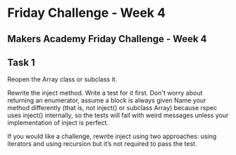 Friday Challenge - Week 4 
=========================

Makers Academy Friday Challenge - Week 4 
----------------------------------------


Task 1
------
Reopen the Array class or subclass it.

Rewrite the inject method. Write a test for it first. Don't worry about returning an enumerator, assume a block is always given
Name your method differently (that is, not inject() or subclass Array) because rspec uses inject() internally, so the tests will fail with weird messages unless your implementation of inject is perfect.

If you would like a challenge, rewrite inject using two approaches: using iterators and using recursion but it’s not required to pass the test.